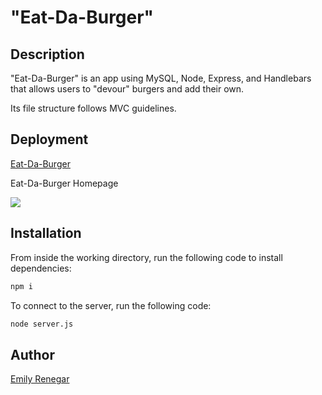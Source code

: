 # "Eat-Da-Burger"

## Description
"Eat-Da-Burger" is an app using MySQL, Node, Express, and Handlebars that allows users to "devour" burgers and add their own.

Its file structure follows MVC guidelines.

## Deployment

[Eat-Da-Burger](https://boiling-cliffs-32238.herokuapp.com/)

Eat-Da-Burger Homepage

![](/public/img/Eat-Da-Burger.gif)

## Installation
From inside the working directory, run the following code to install dependencies:
```sh
npm i
```
To connect to the server, run the following code:
```sh
node server.js
```
## Author
[Emily Renegar](https://github.com/egrenegar)
